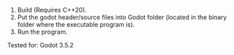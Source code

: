 1. Build (Requires C++20).
2. Put the godot header/source files into Godot folder (located in the binary folder where the executable program is).
3. Run the program.

Tested for: Godot 3.5.2

